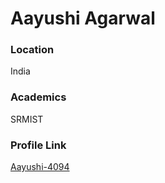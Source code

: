 # Aayushi Agarwal

### Location

India

### Academics

SRMIST


### Profile Link

[Aayushi-4094](https://github.com/Aayushi-4094)
